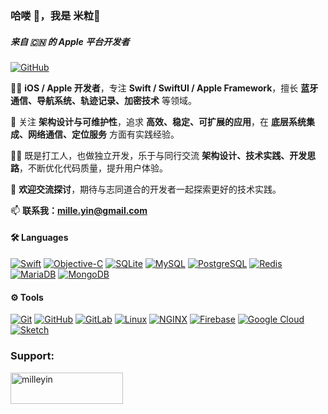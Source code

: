 ### **哈喽 👋，我是 米粒🌾**  
##### **来自 🇨🇳 的 Apple 平台开发者**

[![GitHub](https://img.shields.io/badge/dynamic/json?logo=github&label=GitHub&labelColor=495867&color=495867&query=%24.data.totalSubs&url=https%3A%2F%2Fapi.spencerwoo.com%2Fsubstats%2F%3Fsource%3Dgithub%26queryKey%3Dhayschan&style=flat-square)](https://github.com/milleyin)

👨‍💻 **iOS / Apple 开发者**，专注 **Swift / SwiftUI / Apple Framework**，擅长 **蓝牙通信、导航系统、轨迹记录、加密技术** 等领域。  

🌱 关注 **架构设计与可维护性**，追求 **高效、稳定、可扩展的应用**，在 **底层系统集成、网络通信、定位服务** 方面有实践经验。  

👯‍♂️ 既是打工人，也做独立开发，乐于与同行交流 **架构设计、技术实践、开发思路**，不断优化代码质量，提升用户体验。  

💬 **欢迎交流探讨**，期待与志同道合的开发者一起探索更好的技术实践。  

📫 **联系我：mille.yin@gmail.com**  


#### **🛠️ Languages**
[![Swift](https://img.shields.io/badge/-Swift-F05138?style=flat&logo=swift&logoColor=white&link=https://developer.apple.com/swift/)](https://developer.apple.com/swift/)  [![Objective-C](https://img.shields.io/badge/-ObjectiveC-1575F9?style=flat&logo=apple&logoColor=white&link=https://developer.apple.com/library/archive/documentation/Cocoa/Conceptual/ProgrammingWithObjectiveC/Introduction/Introduction.html)](https://developer.apple.com/library/archive/documentation/Cocoa/Conceptual/ProgrammingWithObjectiveC/Introduction/Introduction.html)  [![SQLite](https://img.shields.io/badge/-SQLite-003B57?style=flat&logo=sqlite&logoColor=white&link=https://www.sqlite.org/)](https://www.sqlite.org/)  [![MySQL](https://img.shields.io/badge/-MySQL-4479A1?style=flat&logo=mysql&logoColor=white&link=https://www.mysql.com/)](https://www.mysql.com/)  [![PostgreSQL](https://img.shields.io/badge/-PostgreSQL-336791?style=flat&logo=postgresql&logoColor=white&link=https://www.postgresql.org)](https://www.postgresql.org)  [![Redis](https://img.shields.io/badge/-Redis-DC382D?style=flat&logo=redis&logoColor=white&link=https://redis.io)](https://redis.io)  [![MariaDB](https://img.shields.io/badge/-MariaDB-003545?style=flat&logo=mariadb&logoColor=white&link=https://mariadb.org/)](https://mariadb.org/)  [![MongoDB](https://img.shields.io/badge/-MongoDB-47A248?style=flat&logo=mongodb&logoColor=white&link=https://www.mongodb.com/)](https://www.mongodb.com/)  

#### **⚙️ Tools**
[![Git](https://img.shields.io/badge/-Git-F05032?style=flat&logo=git&logoColor=white&link=https://git-scm.com/)](https://git-scm.com/)  [![GitHub](https://img.shields.io/badge/-GitHub-181717?style=flat&logo=github&logoColor=white&link=https://github.com)](https://github.com/)  [![GitLab](https://img.shields.io/badge/-GitLab-FC6D26?style=flat&logo=gitlab&logoColor=white&link=https://gitlab.com/)](https://gitlab.com/)  [![Linux](https://img.shields.io/badge/-Linux-FCC624?style=flat&logo=linux&logoColor=black&link=https://www.linux.org/)](https://www.linux.org/)  [![NGINX](https://img.shields.io/badge/-NGINX-009639?style=flat&logo=nginx&logoColor=white&link=https://www.nginx.com/)](https://www.nginx.com/)  [![Firebase](https://img.shields.io/badge/-Firebase-FFCA28?style=flat&logo=firebase&logoColor=black&link=https://firebase.google.com/)](https://firebase.google.com/)  [![Google Cloud](https://img.shields.io/badge/-GoogleCloud-4285F4?style=flat&logo=google-cloud&logoColor=white&link=https://cloud.google.com)](https://cloud.google.com)  [![Sketch](https://img.shields.io/badge/-Sketch-F7B500?style=flat&logo=sketch&logoColor=black&link=https://www.sketch.com/)](https://www.sketch.com/)  



<h3 align="left">Support:</h3>
<p><a href="https://www.buymeacoffee.com/milleyin"> <img align="left" src="https://cdn.buymeacoffee.com/buttons/v2/default-yellow.png" height="50" width="180" alt="milleyin" /></a></p><br><br>

